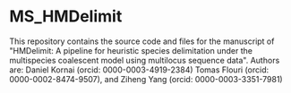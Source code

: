 # MS_HMDelimit

This repository contains the source code and files for the manuscript of "HMDelimit: A pipeline for heuristic species delimitation under the multispecies coalescent model using multilocus sequence data".
Authors are: Daniel Kornai (orcid: 0000-0003-4919-2384) Tomas Flouri (orcid: 0000-0002-8474-9507), and Ziheng Yang (orcid: 0000-0003-3351-7981)
